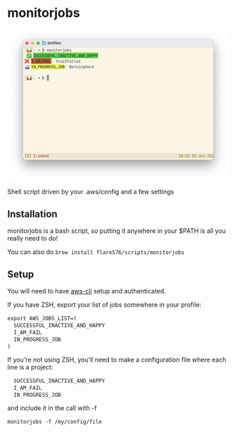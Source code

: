 # monitorjobs

<img src="./preview.png" alt="Image showing colors and icons of tool" width=900></img>

Shell script driven by your .aws/config and a few settings

## Installation

monitorjobs is a bash script, so putting it anywhere in your $PATH is all you really need to do!

You can also do `brew install flare576/scripts/monitorjobs`

## Setup

You will need to have [aws-cli](https://aws.amazon.com/cli/) setup and authenticated.

If you have ZSH, export your list of jobs somewhere in your profile:

```
export AWS_JOBS_LIST=(
  SUCCESSFUL_INACTIVE_AND_HAPPY
  I_AM_FAIL
  IN_PROGRESS_JOB
)
```

If you're not using ZSH, you'll need to make a configuration file where each line is a project:

```
  SUCCESSFUL_INACTIVE_AND_HAPPY
  I_AM_FAIL
  IN_PROGRESS_JOB
```

and include it in the call with -f

```
monitorjobs -f /my/config/file
```
